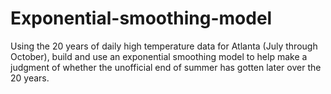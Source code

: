 # Exponential-smoothing-model
Using the 20 years of daily high temperature data for Atlanta (July through October), build and use an exponential smoothing model 
to help make a judgment of whether the unofficial end of summer has gotten later over the 20 years. 
